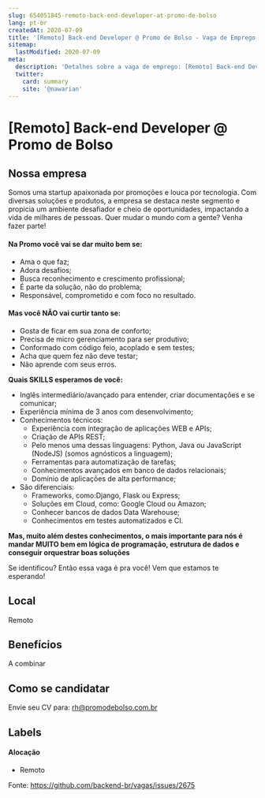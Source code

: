 ```yaml
---
slug: 654051845-remoto-back-end-developer-at-promo-de-bolso
lang: pt-br
createdAt: 2020-07-09
title: '[Remoto] Back-end Developer @ Promo de Bolso - Vaga de Emprego'
sitemap:
  lastModified: 2020-07-09
meta:
  description: 'Detalhes sobre a vaga de emprego: [Remoto] Back-end Developer @ Promo de Bolso'
  twitter:
    card: summary
    site: '@nawarian'
---
```


# [Remoto] Back-end Developer @ Promo de Bolso

<!-- 
==================================================
POR FAVOR, SÓ POSTE SE A VAGA FOR PARA BACK-END!

Não faça distinção de gênero no título da vaga.

Use: "Back-End Developer" ao invés de 
"Desenvolvedor Back-End" \o/

Exemplo: `[São Paulo] Back-End Developer @ NOME DA EMPRESA`
==================================================
-->

## Nossa empresa
Somos uma startup apaixonada por promoções e louca por tecnologia. Com diversas soluções e produtos, a empresa se destaca neste segmento e propicia um ambiente desafiador e cheio de oportunidades, impactando a vida de milhares de pessoas. Quer mudar o mundo com a gente? Venha fazer parte!

#### Na Promo você vai se dar muito bem se: ####

- Ama o que faz;
- Adora desafios;
- Busca reconhecimento e crescimento profissional;
- É parte da solução, não do problema;
- Responsável, comprometido e com foco no resultado.

#### Mas você NÃO vai curtir tanto se: ####

- Gosta de ficar em sua zona de conforto;
- Precisa de micro gerenciamento para ser produtivo;
- Conformado com código feio, acoplado e sem testes;
- Acha que quem fez não deve testar;
- Não aprende com seus erros.

**Quais SKILLS esperamos de você:**

- Inglês intermediário/avançado para entender, criar documentações e se comunicar;
- Experiência mínima de 3 anos com desenvolvimento;
- Conhecimentos técnicos:
  - Experiência com integração de aplicações WEB e APIs;
  - Criação de APIs REST;
  - Pelo menos uma dessas linguagens: Python, Java ou JavaScript (NodeJS) (somos agnósticos a linguagem);
  - Ferramentas para automatização de tarefas;
  - Conhecimentos avançados em banco de dados relacionais;
  - Domínio de aplicações de alta performance;
- São diferenciais:
  - Frameworks, como:Django, Flask ou Express;
  - Soluções em Cloud, como: Google Cloud ou Amazon;
  - Conhecer bancos de dados Data Warehouse;
  - Conhecimentos em testes automatizados e CI.

**Mas,  muito  além  destes conhecimentos,  o mais importante para nós é mandar MUITO  bem em lógica  de programação, estrutura de dados e conseguir orquestrar boas soluções**

Se identificou? Então essa vaga é pra você!
Vem que estamos te esperando!

## Local
Remoto

## Benefícios
A combinar

## Como se candidatar
Envie seu CV para: rh@promodebolso.com.br

## Labels
<!-- retire os labels que não fazem sentido à vaga -->

#### Alocação
- Remoto




Fonte: https://github.com/backend-br/vagas/issues/2675